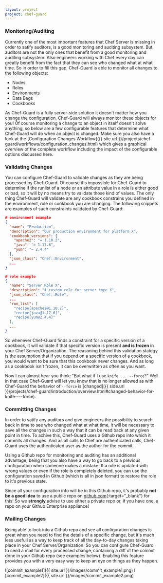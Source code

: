 ```yaml
---
layout: project
project: chef-guard
---
```


### Monitoring/Auditing
Currently one of the most important features that Chef Server is missing in order to satify auditors, is a good monitoring and auditing subsystem. But auditors are not the only ones that benefit from a good monitoring and auditing subsystem. Also engineers working with Chef every day can greatly benefit from the fact that they can see who changed what at what time. So in order to fill this gap, Chef-Guard is able to monitor all changes to the following objects:

- Nodes
- Roles
- Environments
- Data Bags
- Cookbooks

As Chef-Guard is a fully server-side solution it doesn't matter how you change the configuration, Chef-Guard will always monitor these objects for you! Of course monitoring a change to an object in itself doesn't solve anything, so below are a few configurable features that determine what Chef-Guard will do when an object is changed. Make sure you also have a look at the [Configuration Changes Workflow]({{ site.url }}/projects/chef-guard/workflows/configuration_changes.html) which gives a graphical overview of the complete workflow including the impact of the configurable options discussed here.

### Validating Changes
You can configure Chef-Guard to validate changes as they are being processed by Chef-Guard. Of course it's impossible for Chef-Guard to determine if the runlist of a node or an attribute value in a role is either good or bad, so it will by no means try to validate those kind of values. The only thing Chef-Guard will validate are any cookbook constrains you defined in the environment, role or cookbook you are changing. The following snippets are examples of such constraints validated by Chef-Guard:

~~~ json
# environment example
{
  "name": "Production",
  "description": "Our production environment for platform X",
  "cookbook_versions": {
    "apache2": "= 1.10.2",
    "java": "= 1.17.6",
    "yum": "= 2.4.4"
  },
  "json_class": "Chef::Environment",
  ...
}
~~~

~~~ json
# role example
{
  "name": "Server Role X",
  "description": "A custom role for server type X",
  "json_class": "Chef::Role",
  ...
  "run_list": [
    "recipe[apache2@1.10.2]",
    "recipe[java@1.17.6]",
    "recipe[yum@2.4.4]"
  ],
  ...
}
~~~

So whenever Chef-Guard finds a constraint for a specific version of a cookbook, it will validate if that specific version is present **and is frozen** in your Chef Server/Organization. The reasoning behind this validation stategy is the assumption that if you depend on a specific version of a cookbook, you would want to be sure that this cookbook never changes. And as long as a cookbook isn't frozen, it can be overwritten as often as you want.

Now I can almost hear you think: "But what if I use `knife ... --force`?" Well in that case Chef-Guard will let you know that is no longer allowed as with Chef-Guard the behavior of `--force` is [changed]({{ side.url }}/projects/chef-guard/introduction/overview.html#changed-behavior-for-knife----force).

### Committing Changes
In order to satify any auditors and give engineers the possibility to search back in time to see who changed what at what time, it will be necessary to save all the changes in such a way that it can be read back at any given point in time. To achive this, Chef-Guard uses a Github repo into which it commits all changes. And as all calls to Chef are authenticated calls, Chef-Guard uses the authenticated user as the author for the commit.

Using a Github repo for monitoring and auditing has an additional advantage, being that you also have a way to go back to a previous configuration when someone makes a mistake. If a role is updated with wrong values or even if the role is completely deleted, you can use the configuration saved in Github (which is all in json format) to restore the role to it's previous state.

Since all your configuration info will be in this Github repo, it's probably **not be a good idea** to use a public repo on [github.com](https://github.com){:target="_blank"} for this! So we **strongly** advise to use either a private repo or, if you have one, a repo on your Github Enterprise appliance!

### Mailing Changes
Being able to look into a Github repo and see all configuration changes is great when you need to find the details of a specific change, but it's much less usefull as a way to keep track of all the day-to-day changes taking place in your Chef Server/Organization. So you can configure Chef-Guard to send a mail for every processed change, containing a diff of the commit done in your Github repo (see examples below). Enabling this feature provides you with a very easy way to keep an eye on things as they happen.

![commit_example1]({{ site.url }}/images/commit_example1.png)
![commit_example2]({{ site.url }}/images/commit_example2.png)
